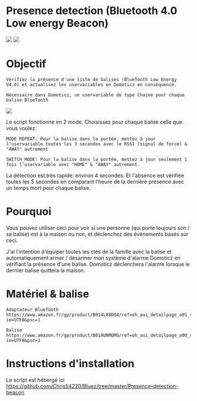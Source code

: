 # Presence detection (Bluetooth 4.0 Low energy Beacon)

<img src="https://drive.google.com/uc?id=0BwsyidAGqsS_TGVKU0VjZEdRV2M"/>	<img src="https://drive.google.com/uc?id=0BwsyidAGqsS_cGRRTHJXa3ZXaHc"/>

# Objectif

	Vérifiez la présence d'une liste de balises (BlueTooth Low Energy V4.0) et actualisez les uservariables en Domoticz en conséquence.
	
	Nécessaire dans Domoticz, un uservariable de type Chaine pour chaque balise BlueTooth
	
<img src="https://drive.google.com/uc?id=0BwsyidAGqsS_cHVIQVVlV1dVNDQ"/>

Le script fonctionne en 2 mode. Choisissez pour chaque balise celle que vous voulez:

	MODE REPEAT: Pour la balise dans la portée, mettez à jour l'uservariable toutes les 3 secondes avec le RSSI (signal de force) & "AWAY" autrement
	
	SWITCH_MODE: Pour la balise dans la portée, mettez à jour seulement 1 fois l'uservariable avec "HOME" & "AWAY" autrement.
	
	
La détection est très rapide: environ 4 secondes. Et l'absence est vérifiée toutes les 5 secondes en comparant l'heure de la dernière présence avec un temps mort pour chaque balise.


# Pourquoi

Vous pouvez utiliser ceci pour voir si une personne (qui porte toujours son / sa balise) est à la maison ou non, et déclenchez des événements basés sur ceci.

J'ai l'intention d'équiper toutes les clés de la famille avec la balise et automatiquement armer / désarmer mon système d'alarme Domoticz en vérifiant la présence d'une balise.
Domoticz déclenchera l'alarme lorsque le dernier balise quittera la maison.


# Matériel & balise

	Adaptateur BlueTooth 	https://www.amazon.fr/gp/product/B014L88D64/ref=oh_aui_detailpage_o01_s00?ie=UTF8&psc=1
	
	Balise					https://www.amazon.fr/gp/product/B01AUNMQMG/ref=oh_aui_detailpage_o00_s00?ie=UTF8&psc=1
	

# Instructions d'installation

Le script est hébergé ici	https://github.com/Chris54220/Bluez/tree/master/Presence-detection-beacon
